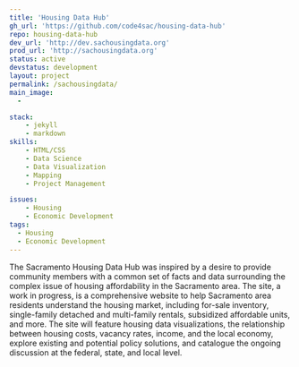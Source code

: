 ```yaml
---
title: 'Housing Data Hub'
gh_url: 'https://github.com/code4sac/housing-data-hub'
repo: housing-data-hub
dev_url: 'http://dev.sachousingdata.org'
prod_url: 'http://sachousingdata.org'
status: active
devstatus: development
layout: project
permalink: /sachousingdata/
main_image:
  -

stack:
    - jekyll
    - markdown
skills:
    - HTML/CSS
    - Data Science
    - Data Visualization
    - Mapping
    - Project Management

issues:
    - Housing
    - Economic Development
tags:
  - Housing
  - Economic Development
---
```


The Sacramento Housing Data Hub was inspired by a desire to provide community members with a common set of facts and
data surrounding the complex issue of housing affordability in the Sacramento area. The site, a work in progress,
is a comprehensive website to help Sacramento area residents understand the housing market, including for-sale
inventory, single-family detached and multi-family rentals, subsidized affordable units, and more. The site will
feature housing data visualizations, the relationship between housing costs, vacancy rates, income, and the local
economy, explore existing and potential policy solutions, and catalogue the ongoing discussion at the federal, state,
 and local level.

